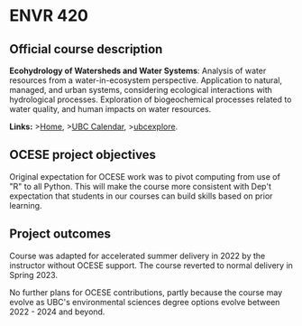# ENVR 420

## Official course description

**Ecohydrology of Watersheds and Water Systems**: Analysis of water resources from a water-in-ecosystem perspective.
Application to natural, managed, and urban systems, considering ecological interactions with hydrological processes.
Exploration of biogeochemical processes related to water quality, and human impacts on water resources.

**Links:**
\>[Home](https://www.eoas.ubc.ca/academics/courses/envr420),
\>[UBC Calendar](https://courses.students.ubc.ca/cs/courseschedule?pname=subjarea&tname=subj-course&dept=ENVR&course=420),
\>[ubcexplore](https://ubcexplorer.io/course/ENVR/420).

## OCESE project objectives

Original expectation for OCESE work was to pivot computing from use of "R" to all Python. This will make the course more consistent with Dep't expectation that students in our courses can build skills based on prior learning.

## Project outcomes

Course was adapted for accelerated summer delivery in 2022 by the instructor without OCESE support. The course reverted to normal delivery in Spring 2023.

No further plans for OCESE contributions, partly because the course may evolve as UBC's environmental sciences degree options evolve between 2022 - 2024 and beyond.
